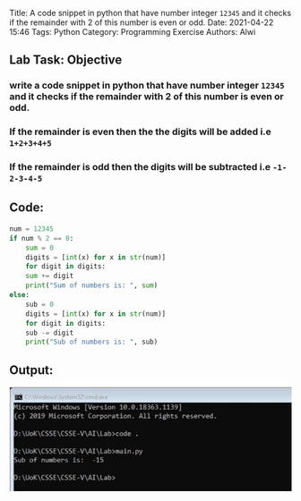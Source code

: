 Title: A code snippet in python that have number integer `12345` and it checks if the remainder with 2 of this number is even or odd.
Date: 2021-04-22 15:46
Tags: Python
Category: Programming Exercise
Authors: Alwi

## Lab Task: Objective
### write a code snippet in python that have number integer `12345` and it checks if the remainder with 2 of this number is even or odd.
### If the remainder is even then the the digits will be added i.e `1+2+3+4+5`
### If the remainder is odd then the digits will be subtracted i.e `-1-2-3-4-5`

## Code:
```Python
num = 12345
if num % 2 == 0:
    sum = 0
    digits = [int(x) for x in str(num)]
    for digit in digits:
    sum += digit
    print("Sum of numbers is: ", sum)
else:
    sub = 0
    digits = [int(x) for x in str(num)]
    for digit in digits:
    sub -= digit
    print("Sub of numbers is: ", sub)
```

## Output:
![Python](images/PY-1.1.JPG "PY-1 output")